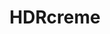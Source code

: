 ---
title: HDRcreme
photo: /images/hdrcreme.png
order: 1
technologies:
  - Ruby on Rails   
  - mySQL
  - javascript
  - html / css
gallery:
  - image: /images/hdrcreme.png
url: https://hdrcreme.com/
---